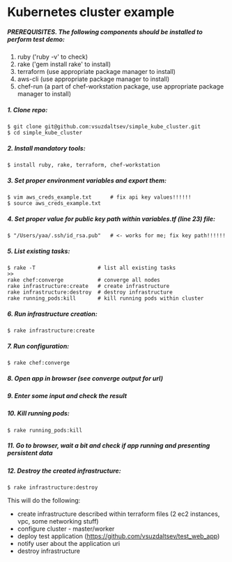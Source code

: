# Kubernetes cluster example

##### PREREQUISITES. The following components should be installed to perform test demo:
1. ruby ('ruby -v' to check)
2. rake ('gem install rake' to install)
3. terraform (use appropriate package manager to install)
4. aws-cli (use appropriate package manager to install)
5. chef-run (a part of chef-workstation package, use appropriate package manager to install)

##### 1. Clone repo:
```
$ git clone git@github.com:vsuzdaltsev/simple_kube_cluster.git
$ cd simple_kube_cluster
```
##### 2. Install mandatory tools:
```
$ install ruby, rake, terraform, chef-workstation
```
##### 3. Set proper environment variables and export them:
```
$ vim aws_creds_example.txt      # fix api key values!!!!!!
$ source aws_creds_example.txt
```
##### 4. Set proper value for public key path within variables.tf (line 23) file:
```
$ "/Users/yaa/.ssh/id_rsa.pub"   # <- works for me; fix key path!!!!!! 
```
##### 5. List existing tasks:
```
$ rake -T                    # list all existing tasks
>>
rake chef:converge           # converge all nodes
rake infrastructure:create   # create infrastructure
rake infrastructure:destroy  # destroy infrastructure
rake running_pods:kill       # kill running pods within cluster
```
##### 6. Run infrastructure creation:
```
$ rake infrastructure:create
```
##### 7. Run configuration:
```
$ rake chef:converge
```
##### 8. Open app in browser (see converge output for url)
##### 9. Enter some input and check the result
##### 10. Kill running pods:
```
$ rake running_pods:kill
```
##### 11. Go to browser, wait a bit and check if app running and presenting persistent data
##### 12. Destroy the created infrastructure:
```
$ rake infrastructure:destroy
```

This will do the following:
- create infrastructure described within terraform files (2 ec2 instances, vpc, some networking stuff)
- configure cluster - master/worker
- deploy test application (https://github.com/vsuzdaltsev/test_web_app)
- notify user about the application uri
- destroy infrastructure

